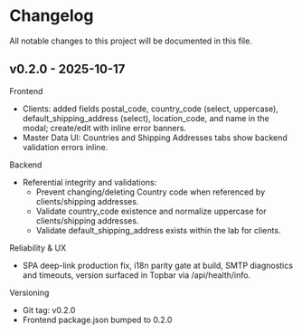 # Changelog

All notable changes to this project will be documented in this file.

## v0.2.0 - 2025-10-17

Frontend
- Clients: added fields postal_code, country_code (select, uppercase), default_shipping_address (select), location_code, and name in the modal; create/edit with inline error banners.
- Master Data UI: Countries and Shipping Addresses tabs show backend validation errors inline.

Backend
- Referential integrity and validations:
  - Prevent changing/deleting Country code when referenced by clients/shipping addresses.
  - Validate country_code existence and normalize uppercase for clients/shipping addresses.
  - Validate default_shipping_address exists within the lab for clients.

Reliability & UX
- SPA deep-link production fix, i18n parity gate at build, SMTP diagnostics and timeouts, version surfaced in Topbar via /api/health/info.

Versioning
- Git tag: v0.2.0
- Frontend package.json bumped to 0.2.0
